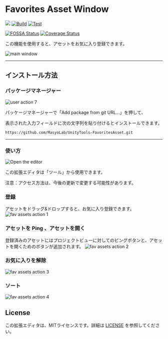 # Favorites Asset Window

[![](https://img.shields.io/badge/Licenses-MIT-brightgreen)](https://github.com/MasyoLab/UnityTools-FavoritesAsset/blob/master/LICENSE)
[![Build](https://github.com/MasyoLab/UnityTools-FavoritesAsset/actions/workflows/build.yml/badge.svg?branch=release&event=push)](https://github.com/MasyoLab/UnityTools-FavoritesAsset/actions/workflows/build.yml)
[![Test](https://github.com/MasyoLab/UnityTools-FavoritesAsset/actions/workflows/test.yml/badge.svg?branch=develop)](https://github.com/MasyoLab/UnityTools-FavoritesAsset/actions/workflows/test.yml)

[![FOSSA Status](https://app.fossa.com/api/projects/git%2Bgithub.com%2FMasyoLab%2FUnityTools-FavoritesAsset.svg?type=shield)](https://app.fossa.com/projects/git%2Bgithub.com%2FMasyoLab%2FUnityTools-FavoritesAsset?ref=badge_shield)
[![Coverage Status](https://coveralls.io/repos/github/MasyoLab/UnityTools-FavoritesAsset/badge.svg?branch=master)](https://coveralls.io/github/MasyoLab/UnityTools-FavoritesAsset?branch=master)

この機能を使用すると、アセットをお気に入り登録できます。

![main window](https://user-images.githubusercontent.com/20793765/126061063-6d5ad988-dfde-416a-9735-d8986ffa70f4.jpg)

----

インストール方法
-------
### パッケージマネージャー

![user action 7](https://user-images.githubusercontent.com/20793765/123511981-bb09a080-d6bf-11eb-8a15-68bad60e0278.png)

パッケージマネージャーで「Add package from git URL...」を押して、

表示された入力フィールドに次の文字列を貼り付けるとインストールできます。

```https://github.com/MasyoLab/UnityTools-FavoritesAsset.git```

----

### 使い方
![Open the editor](https://user-images.githubusercontent.com/20793765/126061572-bb8e0619-52fa-4560-b5b7-50f51db3e675.png)

この拡張エディタは「ツール」から使用できます。

注意：アクセス方法は、今後の更新で変更する可能性があります。

### 登録
アセットをドラッグ&ドロップすると、お気に入り登録できます。
![fav assets action 1](https://user-images.githubusercontent.com/20793765/126061164-f7da02ab-9360-46e7-8431-dfa1736f8123.gif)

### アセットを Ping 、アセットを開く
登録済みのアセットにはプロジェクトビューに対してのピングボタンと、アセットを開くためのボタンが追加されます。
![fav assets action 2](https://user-images.githubusercontent.com/20793765/126061290-80599d54-3677-4c12-b8ce-ac187eaaf925.gif)

### お気に入りを解除
![fav assets action 3](https://user-images.githubusercontent.com/20793765/126061474-c3674f57-4e92-48ec-add3-33c134382b59.gif)

### ソート
![fav assets action 4](https://user-images.githubusercontent.com/20793765/126061513-0eb3bd34-1864-4b35-8f94-1c262c21aeda.gif)

License
-------
この拡張エディタは、MITライセンスです。詳細は [LICENSE](https://github.com/MasyoLab/UnityTools-FavoritesAsset/blob/master/LICENSE) を参照してください。
